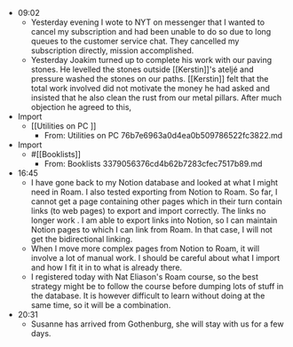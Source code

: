 - 09:02
    - Yesterday evening I wote to NYT on messenger that I wanted to cancel my subscription and had been unable to do so due to long queues to the customer service chat. They cancelled my subscription directly, mission accomplished.
    - Yesterday Joakim turned up to complete his work with our paving stones. He levelled the stones outside [[Kerstin]]'s ateljé and pressure washed the stones on our paths. [[Kerstin]] felt that the total work involved did not motivate the money he had asked and insisted that he also clean the rust from our metal pillars. After much objection he agreed to this,
- Import
    - [[Utilities on PC ]]
        - From: Utilities on PC 76b7e6963a0d4ea0b509786522fc3822.md
- Import
    - #[[Booklists]] 
        - From: Booklists 3379056376cd4b62b7283cfec7517b89.md
- 16:45
    - I have gone back to my Notion database and looked at what I might need in Roam. I also tested exporting from Notion to Roam. So far, I cannot get a page containing other pages which in their turn contain links (to web pages) to export and import correctly. The links no longer work . I am able to export links into Notion, so I can maintain Notion pages to which I can link from Roam. In that case, I will not get the bidirectional linking.
    - When I move more complex pages from Notion to Roam, it will involve a lot of manual work. I should be careful about what I import and how I fit it in to what is already there.  
    - I registered today with Nat Eliason's Roam course, so the best strategy might be to follow the course before dumping lots of stuff in the database. It is however difficult to learn without doing at the same time, so it will be a combination. 
- 20:31
    - Susanne has arrived from Gothenburg, she will stay with us for a few days.
